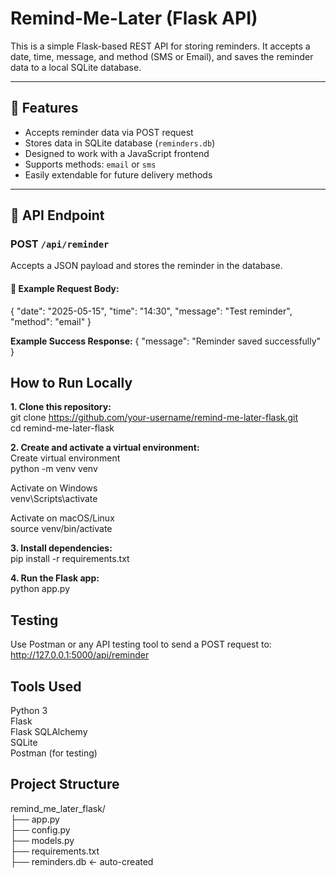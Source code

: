 # Remind-Me-Later (Flask API)

This is a simple Flask-based REST API for storing reminders. It accepts a date, time, message, and method (SMS or Email), and saves the reminder data to a local SQLite database.

---

## 🚀 Features

- Accepts reminder data via POST request
- Stores data in SQLite database (`reminders.db`)
- Designed to work with a JavaScript frontend
- Supports methods: `email` or `sms`
- Easily extendable for future delivery methods

---

## 📩 API Endpoint

### POST `/api/reminder`

Accepts a JSON payload and stores the reminder in the database.

#### 🔹 Example Request Body:
{
  "date": "2025-05-15",
  "time": "14:30",
  "message": "Test reminder",
  "method": "email"
}

**Example Success Response:**
{
  "message": "Reminder saved successfully"
}

## **How to Run Locally**  
**1. Clone this repository:**  
git clone https://github.com/your-username/remind-me-later-flask.git  
cd remind-me-later-flask  

**2. Create and activate a virtual environment:**  
Create virtual environment  
python -m venv venv  

Activate on Windows  
venv\Scripts\activate  

Activate on macOS/Linux  
source venv/bin/activate  

**3. Install dependencies:**  
pip install -r requirements.txt  

**4. Run the Flask app:**   
python app.py  

## **Testing**  
Use Postman or any API testing tool to send a POST request to:  
http://127.0.0.1:5000/api/reminder  

## **Tools Used**  
Python 3  
Flask  
Flask SQLAlchemy  
SQLite  
Postman (for testing)  

##  **Project Structure**    
remind_me_later_flask/  
├── app.py  
├── config.py  
├── models.py  
├── requirements.txt  
├── reminders.db  ← auto-created  
